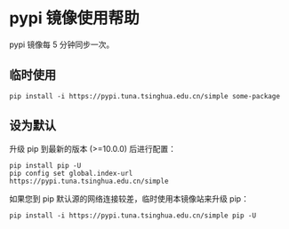 # pypi 镜像使用帮助

pypi 镜像每 5 分钟同步一次。


## 临时使用

```
pip install -i https://pypi.tuna.tsinghua.edu.cn/simple some-package
```
## 设为默认

升级 pip 到最新的版本 (>=10.0.0) 后进行配置：

```
pip install pip -U
pip config set global.index-url https://pypi.tuna.tsinghua.edu.cn/simple
```
如果您到 pip 默认源的网络连接较差，临时使用本镜像站来升级 pip：

```
pip install -i https://pypi.tuna.tsinghua.edu.cn/simple pip -U
```
